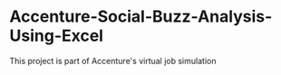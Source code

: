 # Accenture-Social-Buzz-Analysis-Using-Excel
This project is part of Accenture's virtual job simulation
